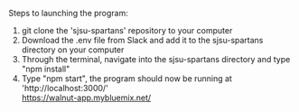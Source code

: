 Steps to launching the program:

1. git clone the 'sjsu-spartans' repository to your computer
2. Download the .env file from Slack and add it to the sjsu-spartans directory on your computer
3. Through the terminal, navigate into the sjsu-spartans directory and type "npm install"
4. Type "npm start", the program should now be running at 'http://localhost:3000/'\
https://walnut-app.mybluemix.net/
